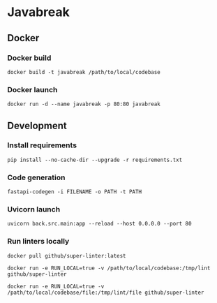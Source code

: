 # Javabreak

## Docker

### Docker build

```docker build -t javabreak /path/to/local/codebase```

### Docker launch

```docker run -d --name javabreak -p 80:80 javabreak```

## Development

### Install requirements

```pip install --no-cache-dir --upgrade -r requirements.txt```

### Code generation

```fastapi-codegen -i FILENAME -o PATH -t PATH```

### Uvicorn launch

```uvicorn back.src.main:app --reload --host 0.0.0.0 --port 80```

### Run linters locally

```docker pull github/super-linter:latest```

```docker run -e RUN_LOCAL=true -v /path/to/local/codebase:/tmp/lint github/super-linter```

```docker run -e RUN_LOCAL=true -v /path/to/local/codebase/file:/tmp/lint/file github/super-linter```
